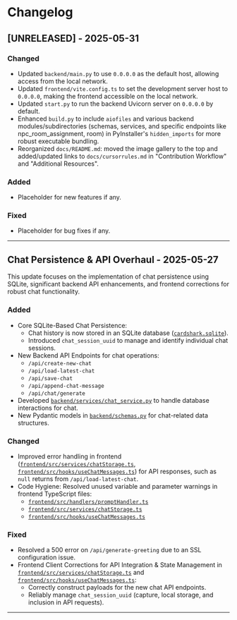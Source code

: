 # Changelog

## [UNRELEASED] - 2025-05-31

### Changed
- Updated `backend/main.py` to use `0.0.0.0` as the default host, allowing access from the local network.
- Updated `frontend/vite.config.ts` to set the development server host to `0.0.0.0`, making the frontend accessible on the local network.
- Updated `start.py` to run the backend Uvicorn server on `0.0.0.0` by default.
- Enhanced `build.py` to include `aiofiles` and various backend modules/subdirectories (schemas, services, and specific endpoints like npc_room_assignment, room) in PyInstaller's `hidden_imports` for more robust executable bundling.
- Reorganized `docs/README.md`: moved the image gallery to the top and added/updated links to `docs/cursorrules.md` in "Contribution Workflow" and "Additional Resources".

### Added
- Placeholder for new features if any.

### Fixed
- Placeholder for bug fixes if any.

---

## Chat Persistence & API Overhaul - 2025-05-27

This update focuses on the implementation of chat persistence using SQLite, significant backend API enhancements, and frontend corrections for robust chat functionality.

### Added
- Core SQLite-Based Chat Persistence:
    - Chat history is now stored in an SQLite database ([`cardshark.sqlite`](cardshark.sqlite)).
    - Introduced `chat_session_uuid` to manage and identify individual chat sessions.
- New Backend API Endpoints for chat operations:
    - `/api/create-new-chat`
    - `/api/load-latest-chat`
    - `/api/save-chat`
    - `/api/append-chat-message`
    - `/api/chat/generate`
- Developed [`backend/services/chat_service.py`](backend/services/chat_service.py) to handle database interactions for chat.
- New Pydantic models in [`backend/schemas.py`](backend/schemas.py) for chat-related data structures.

### Changed
- Improved error handling in frontend ([`frontend/src/services/chatStorage.ts`](frontend/src/services/chatStorage.ts), [`frontend/src/hooks/useChatMessages.ts`](frontend/src/hooks/useChatMessages.ts)) for API responses, such as `null` returns from `/api/load-latest-chat`.
- Code Hygiene: Resolved unused variable and parameter warnings in frontend TypeScript files:
    - [`frontend/src/handlers/promptHandler.ts`](frontend/src/handlers/promptHandler.ts)
    - [`frontend/src/services/chatStorage.ts`](frontend/src/services/chatStorage.ts)
    - [`frontend/src/hooks/useChatMessages.ts`](frontend/src/hooks/useChatMessages.ts)

### Fixed
- Resolved a 500 error on `/api/generate-greeting` due to an SSL configuration issue.
- Frontend Client Corrections for API Integration & State Management in [`frontend/src/services/chatStorage.ts`](frontend/src/services/chatStorage.ts) and [`frontend/src/hooks/useChatMessages.ts`](frontend/src/hooks/useChatMessages.ts):
    - Correctly construct payloads for the new chat API endpoints.
    - Reliably manage `chat_session_uuid` (capture, local storage, and inclusion in API requests).

---